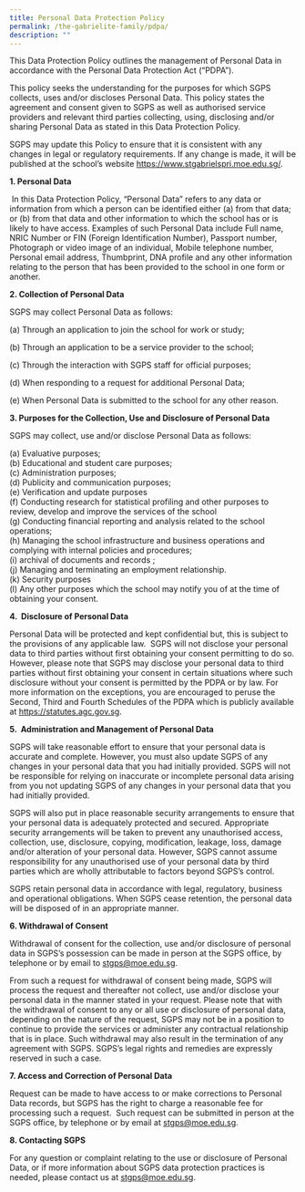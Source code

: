 ```yaml
---
title: Personal Data Protection Policy
permalink: /the-gabrielite-family/pdpa/
description: ""
---
```

This Data Protection Policy outlines the management of Personal Data in accordance with the Personal Data Protection Act (“PDPA”). 

  

This policy seeks the understanding for the purposes for which SGPS collects, uses and/or discloses Personal Data. This policy states the agreement and consent given to SGPS as well as authorised service providers and relevant third parties collecting, using, disclosing and/or sharing Personal Data as stated in this Data Protection Policy. 

  

SGPS may update this Policy to ensure that it is consistent with any changes in legal or regulatory requirements. If any change is made, it will be published at the school’s website <u>https://www.stgabrielspri.moe.edu.sg/</u>.  

  

  

**1\. Personal Data**

  

 In this Data Protection Policy, “Personal Data” refers to any data or information from which a person can be identified either (a) from that data; or (b) from that data and other information to which the school has or is likely to have access. Examples of such Personal Data include Full name, NRIC Number or FIN (Foreign Identification Number), Passport number, Photograph or video image of an individual, Mobile telephone number, Personal email address, Thumbprint, DNA profile and any other information relating to the person that has been provided to the school in one form or another.

  

  

**2\. Collection of Personal Data**

  

SGPS may collect Personal Data as follows: 

(a) Through an application to join the school for work or study;

(b) Through an application to be a service provider to the school; 

(c) Through the interaction with SGPS staff for official purposes;

(d) When responding to a request for additional Personal Data; 

(e) When Personal Data is submitted to the school for any other reason.

  

  

**3\. Purposes for the Collection, Use and Disclosure of Personal Data** 

  

SGPS may collect, use and/or disclose Personal Data as follows:

(a) Evaluative purposes;   
(b) Educational and student care purposes;    
(c) Administration purposes;    
(d) Publicity and communication purposes;   
(e) Verification and update purposes    
(f) Conducting research for statistical profiling and other purposes to review, develop and improve the services of the school     
(g) Conducting financial reporting and analysis related to the school operations;   
(h) Managing the school infrastructure and business operations and complying with internal policies and procedures;    
(i) archival of documents and records ;   
(j) Managing and terminating an employment relationship.    
(k) Security purposes    
(l) Any other purposes which the school may notify you of at the time of obtaining your consent.

  

  

**4.  Disclosure of Personal Data** 

  

Personal Data will be protected and kept confidential but, this is subject to the provisions of any applicable law.  SGPS will not disclose your personal data to third parties without first obtaining your consent permitting to do so. However, please note that SGPS may disclose your personal data to third parties without first obtaining your consent in certain situations where such disclosure without your consent is permitted by the PDPA or by law. For more information on the exceptions, you are encouraged to peruse the Second, Third and Fourth Schedules of the PDPA which is publicly available at <u>https://statutes.agc.gov.sg</u>.

  

  

**5.  Administration and Management of Personal Data**

  

SGPS will take reasonable effort to ensure that your personal data is accurate and complete. However, you must also update SGPS of any changes in your personal data that you had initially provided. SGPS will not be responsible for relying on inaccurate or incomplete personal data arising from you not updating SGPS of any changes in your personal data that you had initially provided.

  

SGPS will also put in place reasonable security arrangements to ensure that your personal data is adequately protected and secured. Appropriate security arrangements will be taken to prevent any unauthorised access, collection, use, disclosure, copying, modification, leakage, loss, damage and/or alteration of your personal data. However, SGPS cannot assume responsibility for any unauthorised use of your personal data by third parties which are wholly attributable to factors beyond SGPS’s control.

  

SGPS retain personal data in accordance with legal, regulatory, business and operational obligations. When SGPS cease retention, the personal data will be disposed of in an appropriate manner.  

  

  

**6\. Withdrawal of Consent**

  

Withdrawal of consent for the collection, use and/or disclosure of personal data in SGPS’s possession can be made in person at the SGPS office, by telephone or by email to stgps@moe.edu.sg.

  

From such a request for withdrawal of consent being made, SGPS will process the request and thereafter not collect, use and/or disclose your personal data in the manner stated in your request. Please note that with the withdrawal of consent to any or all use or disclosure of personal data, depending on the nature of the request, SGPS may not be in a position to continue to provide the services or administer any contractual relationship that is in place. Such withdrawal may also result in the termination of any agreement with SGPS. SGPS’s legal rights and remedies are expressly reserved in such a case.

  

  

**7\. Access and Correction of Personal Data** 

  

Request can be made to have access to or make corrections to Personal Data records, but SGPS has the right to charge a reasonable fee for processing such a request.  Such request can be submitted in person at the SGPS office, by telephone or by email at stgps@moe.edu.sg. 

  

  

**8\. Contacting SGPS**

  

For any question or complaint relating to the use or disclosure of Personal Data, or if more information about SGPS data protection practices is needed, please contact us at stgps@moe.edu.sg.